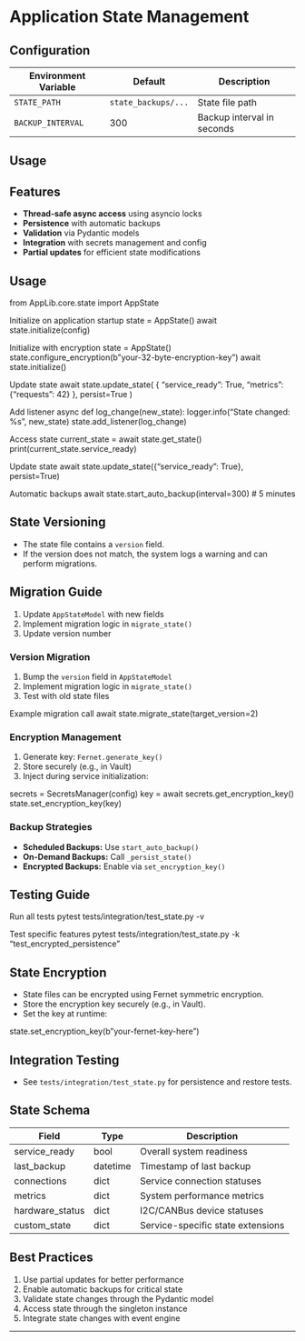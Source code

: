 # Application State Management

## Configuration

| Environment Variable | Default               | Description                  |
|----------------------|-----------------------|------------------------------|
| `STATE_PATH`         | `state_backups/...`   | State file path              |
| `BACKUP_INTERVAL`    | 300                   | Backup interval in seconds   |

## Usage



## Features
- **Thread-safe async access** using asyncio locks
- **Persistence** with automatic backups
- **Validation** via Pydantic models
- **Integration** with secrets management and config
- **Partial updates** for efficient state modifications

## Usage

from AppLib.core.state import AppState

Initialize on application startup
state = AppState() await state.initialize(config)

Initialize with encryption
state = AppState()
  state.configure_encryption(b”your-32-byte-encryption-key”)
  await state.initialize()

Update state
await state.update_state(
  {
    “service_ready”: True,
    “metrics”: {“requests”: 42}
  },
  persist=True
)

Add listener
async def log_change(new_state):
  logger.info(“State changed: %s”, new_state)
  state.add_listener(log_change)

Access state
current_state = await state.get_state()
print(current_state.service_ready)

Update state
await state.update_state({“service_ready”: True}, persist=True)

Automatic backups
await state.start_auto_backup(interval=300)  # 5 minutes

## State Versioning

- The state file contains a `version` field.
- If the version does not match, the system logs a warning and can perform migrations.


## Migration Guide
1. Update `AppStateModel` with new fields
2. Implement migration logic in `migrate_state()`
3. Update version number


### Version Migration
1. Bump the `version` field in `AppStateModel`
2. Implement migration logic in `migrate_state()`
3. Test with old state files

Example migration call
await state.migrate_state(target_version=2)


### Encryption Management
1. Generate key: `Fernet.generate_key()`
2. Store securely (e.g., in Vault)
3. Inject during service initialization:

secrets = SecretsManager(config)
key = await secrets.get_encryption_key()
state.set_encryption_key(key)

### Backup Strategies
- **Scheduled Backups:** Use `start_auto_backup()`
- **On-Demand Backups:** Call `_persist_state()`
- **Encrypted Backups:** Enable via `set_encryption_key()`

## Testing Guide

Run all tests
pytest tests/integration/test_state.py -v

Test specific features
pytest tests/integration/test_state.py -k “test_encrypted_persistence”

## State Encryption

- State files can be encrypted using Fernet symmetric encryption.
- Store the encryption key securely (e.g., in Vault).
- Set the key at runtime:

state.set_encryption_key(b”your-fernet-key-here”)


## Integration Testing

- See `tests/integration/test_state.py` for persistence and restore tests.


## State Schema

| Field           | Type          | Description                      |
|-----------------|---------------|----------------------------------|
| service_ready   | bool          | Overall system readiness         |
| last_backup     | datetime      | Timestamp of last backup         |
| connections     | dict          | Service connection statuses      |
| metrics         | dict          | System performance metrics       |
| hardware_status | dict          | I2C/CANBus device statuses       |
| custom_state    | dict          | Service-specific state extensions|

## Best Practices
1. Use partial updates for better performance
2. Enable automatic backups for critical state
3. Validate state changes through the Pydantic model
4. Access state through the singleton instance
5. Integrate state changes with event engine

---

